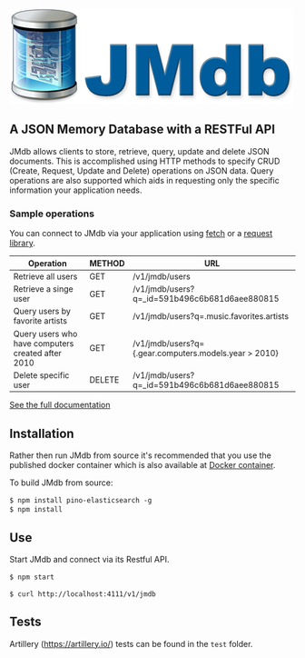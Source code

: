 ![](./documentation/images/logo.png)
## A JSON Memory Database with a RESTFul API

JMdb allows clients to store, retrieve, query, update and delete JSON documents. This is accomplished using HTTP methods to specify CRUD (Create, Request, Update and Delete) operations on JSON data. Query operations are also supported which aids in requesting only the specific information your application needs.

### Sample operations

You can connect to JMdb via your application using [fetch](https://developer.mozilla.org/en-US/docs/Web/API/Fetch_API/Using_Fetch) or a [request library](https://github.com/request/request).

| Operation | METHOD | URL |
| --- | --- | --- |
| Retrieve all users | GET | /v1/jmdb/users |
| Retrieve a singe user | GET | /v1/jmdb/users?q=_id=591b496c6b681d6aee880815 |
| Query users by favorite artists | GET | /v1/jmdb/users?q=.music.favorites.artists |
| Query users who have computers created after 2010 | GET | /v1/jmdb/users?q={.gear.computers.models.year > 2010} |
| Delete specific user | DELETE | /v1/jmdb/users?q=_id=591b496c6b681d6aee880815 |

[See the full documentation](./documentation/documentation.md)

## Installation

Rather then run JMdb from source it's recommended that you use the published docker container which is also available at [Docker container](https://hub.docker.com/r/cjus/jmdb/tags).

To build JMdb from source:

```shell
$ npm install pino-elasticsearch -g
$ npm install
```

## Use

Start JMdb and connect via its Restful API.

```shell
$ npm start
```

```shell
$ curl http://localhost:4111/v1/jmdb
```

## Tests

Artillery (https://artillery.io/) tests can be found in the `test` folder.

